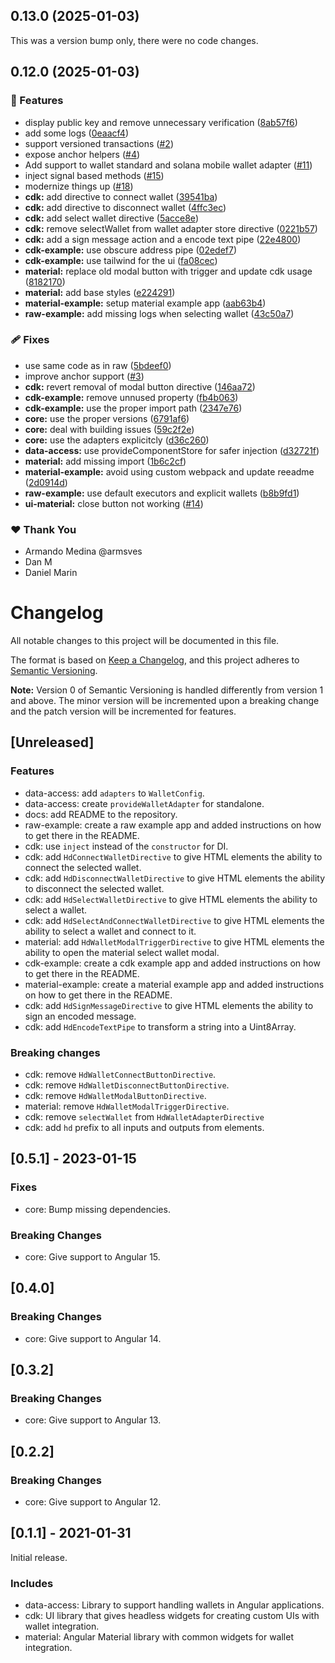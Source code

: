 ## 0.13.0 (2025-01-03)

This was a version bump only, there were no code changes.

## 0.12.0 (2025-01-03)


### 🚀 Features

- display public key and remove unnecessary verification ([8ab57f6](https://github.com/fidesit/wallet-adapter/commit/8ab57f6))
- add some logs ([0eaacf4](https://github.com/fidesit/wallet-adapter/commit/0eaacf4))
- support versioned transactions ([#2](https://github.com/fidesit/wallet-adapter/pull/2))
- expose anchor helpers ([#4](https://github.com/fidesit/wallet-adapter/pull/4))
- Add support to wallet standard and solana mobile wallet adapter ([#11](https://github.com/fidesit/wallet-adapter/pull/11))
- inject signal based methods ([#15](https://github.com/fidesit/wallet-adapter/pull/15))
- modernize things up ([#18](https://github.com/fidesit/wallet-adapter/pull/18))
- **cdk:** add directive to connect wallet ([39541ba](https://github.com/fidesit/wallet-adapter/commit/39541ba))
- **cdk:** add directive to disconnect wallet ([4ffc3ec](https://github.com/fidesit/wallet-adapter/commit/4ffc3ec))
- **cdk:** add select wallet directive ([5acce8e](https://github.com/fidesit/wallet-adapter/commit/5acce8e))
- **cdk:** remove selectWallet from wallet adapter store directive ([0221b57](https://github.com/fidesit/wallet-adapter/commit/0221b57))
- **cdk:** add a sign message action and a encode text pipe ([22e4800](https://github.com/fidesit/wallet-adapter/commit/22e4800))
- **cdk-example:** use obscure address pipe ([02edef7](https://github.com/fidesit/wallet-adapter/commit/02edef7))
- **cdk-example:** use tailwind for the ui ([fa08cec](https://github.com/fidesit/wallet-adapter/commit/fa08cec))
- **material:** replace old modal button with trigger and update cdk usage ([8182170](https://github.com/fidesit/wallet-adapter/commit/8182170))
- **material:** add base styles ([e224291](https://github.com/fidesit/wallet-adapter/commit/e224291))
- **material-example:** setup material example app ([aab63b4](https://github.com/fidesit/wallet-adapter/commit/aab63b4))
- **raw-example:** add missing logs when selecting wallet ([43c50a7](https://github.com/fidesit/wallet-adapter/commit/43c50a7))

### 🩹 Fixes

- use same code as in raw ([5bdeef0](https://github.com/fidesit/wallet-adapter/commit/5bdeef0))
- improve anchor support ([#3](https://github.com/fidesit/wallet-adapter/pull/3))
- **cdk:** revert removal of modal button directive ([146aa72](https://github.com/fidesit/wallet-adapter/commit/146aa72))
- **cdk-example:** remove unnused property ([fb4b063](https://github.com/fidesit/wallet-adapter/commit/fb4b063))
- **cdk-example:** use the proper import path ([2347e76](https://github.com/fidesit/wallet-adapter/commit/2347e76))
- **core:** use the proper versions ([6791af6](https://github.com/fidesit/wallet-adapter/commit/6791af6))
- **core:** deal with building issues ([59c2f2e](https://github.com/fidesit/wallet-adapter/commit/59c2f2e))
- **core:** use the adapters explicitcly ([d36c260](https://github.com/fidesit/wallet-adapter/commit/d36c260))
- **data-access:** use provideComponentStore for safer injection ([d32721f](https://github.com/fidesit/wallet-adapter/commit/d32721f))
- **material:** add missing import ([1b6c2cf](https://github.com/fidesit/wallet-adapter/commit/1b6c2cf))
- **material-example:** avoid using custom webpack and update reeadme ([2d0914d](https://github.com/fidesit/wallet-adapter/commit/2d0914d))
- **raw-example:** use default executors and explicit wallets ([b8b9fd1](https://github.com/fidesit/wallet-adapter/commit/b8b9fd1))
- **ui-material:** close button not working ([#14](https://github.com/fidesit/wallet-adapter/pull/14))

### ❤️  Thank You

- Armando Medina @armsves
- Dan M
- Daniel Marin

# Changelog

All notable changes to this project will be documented in this file.

The format is based on [Keep a Changelog](https://keepachangelog.com/en/1.0.0/),
and this project adheres to [Semantic Versioning](https://semver.org/spec/v2.0.0.html).

**Note:** Version 0 of Semantic Versioning is handled differently from version 1 and above.
The minor version will be incremented upon a breaking change and the patch version will be incremented for features.

## [Unreleased]

### Features

- data-access: add `adapters` to `WalletConfig`.
- data-access: create `provideWalletAdapter` for standalone.
- docs: add README to the repository.
- raw-example: create a raw example app and added instructions on how to get there in the README.
- cdk: use `inject` instead of the `constructor` for DI.
- cdk: add `HdConnectWalletDirective` to give HTML elements the ability to connect the selected wallet.
- cdk: add `HdDisconnectWalletDirective` to give HTML elements the ability to disconnect the selected wallet.
- cdk: add `HdSelectWalletDirective` to give HTML elements the ability to select a wallet.
- cdk: add `HdSelectAndConnectWalletDirective` to give HTML elements the ability to select a wallet and connect to it.
- material: add `HdWalletModalTriggerDirective` to give HTML elements the ability to open the material select wallet modal.
- cdk-example: create a cdk example app and added instructions on how to get there in the README.
- material-example: create a material example app and added instructions on how to get there in the README.
- cdk: add `HdSignMessageDirective` to give HTML elements the ability to sign an encoded message.
- cdk: add `HdEncodeTextPipe` to transform a string into a Uint8Array.

### Breaking changes

- cdk: remove `HdWalletConnectButtonDirective`.
- cdk: remove `HdWalletDisconnectButtonDirective`.
- cdk: remove `HdWalletModalButtonDirective`.
- material: remove `HdWalletModalTriggerDirective`.
- cdk: remove `selectWallet` from `HdWalletAdapterDirective`
- cdk: add `hd` prefix to all inputs and outputs from elements.

## [0.5.1] - 2023-01-15

### Fixes

- core: Bump missing dependencies.

### Breaking Changes

- core: Give support to Angular 15.

## [0.4.0]

### Breaking Changes

- core: Give support to Angular 14.

## [0.3.2]

### Breaking Changes

- core: Give support to Angular 13.

## [0.2.2]

### Breaking Changes

- core: Give support to Angular 12.

## [0.1.1] - 2021-01-31

Initial release.

### Includes

- data-access: Library to support handling wallets in Angular applications.
- cdk: UI library that gives headless widgets for creating custom UIs with wallet integration.
- material: Angular Material library with common widgets for wallet integration.
